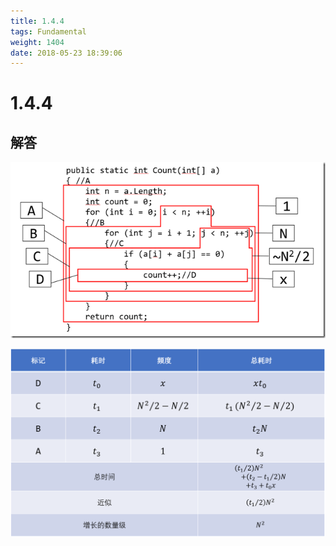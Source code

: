 ```yaml
---
title: 1.4.4
tags: Fundamental
weight: 1404
date: 2018-05-23 18:39:06
---
```


# 1.4.4


## 解答

![](/resources/1-4-4/code.png)

![](/resources/1-4-4/time.png)
